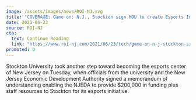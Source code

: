 ```yaml
---
image: /assets/images/news/ROI-NJ.svg
title: "COVERAGE: Game on: N.J., Stockton sign MOU to create Esports Innovation Center in Atlantic City"
date: 2021-06-23
source: ROI-NJ
cta:
  text: Continue Reading
  link: "https://www.roi-nj.com/2021/06/23/tech/game-on-n-j-stockton-sign-mou-to-create-esports-innovation-center-in-atlantic-city/"
promoted: 0
---
```


Stockton University took another step toward becoming the esports center of New Jersey on Tuesday, when officials from the university and the New Jersey Economic Development Authority signed a memorandum of understanding enabling the NJEDA to provide $200,000 in funding plus staff resources to Stockton for its esports initiative.
